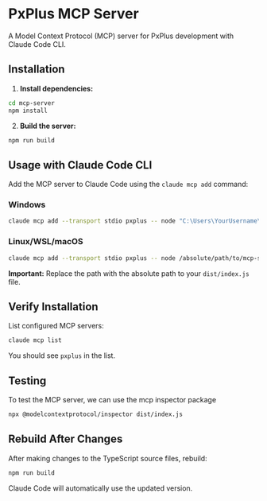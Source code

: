 # PxPlus MCP Server

A Model Context Protocol (MCP) server for PxPlus development with Claude Code CLI.

## Installation

1. **Install dependencies:**
```bash
cd mcp-server
npm install
```

2. **Build the server:**
```bash
npm run build
```

## Usage with Claude Code CLI

Add the MCP server to Claude Code using the `claude mcp add` command:

### Windows

```bash
claude mcp add --transport stdio pxplus -- node "C:\Users\YourUsername\path\to\mcp-server\dist\index.js"
```

### Linux/WSL/macOS

```bash
claude mcp add --transport stdio pxplus -- node /absolute/path/to/mcp-server/dist/index.js
```

**Important:** Replace the path with the absolute path to your `dist/index.js` file.

## Verify Installation

List configured MCP servers:

```bash
claude mcp list
```

You should see `pxplus` in the list.

## Testing

To test the MCP server, we can use the mcp inspector package

```bash
npx @modelcontextprotocol/inspector dist/index.js
```

## Rebuild After Changes

After making changes to the TypeScript source files, rebuild:

```bash
npm run build
```

Claude Code will automatically use the updated version.
